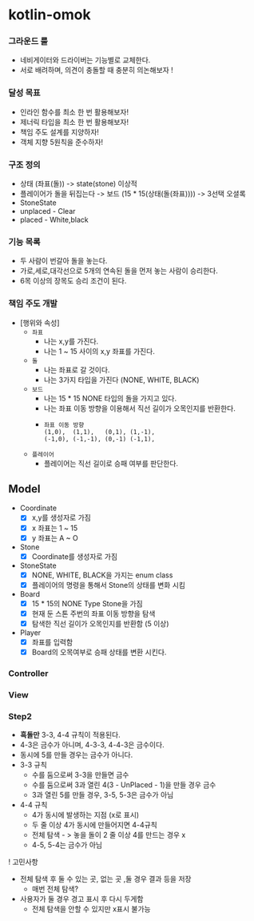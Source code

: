 # kotlin-omok


### 그라운드 룰
- 네비게이터와 드라이버는 기능별로 교체한다.
- 서로 배려하며, 의견이 충돌할 때 충분히 의논해보자 !

### 달성 목표
- 인라인 함수를 최소 한 번 활용해보자!
- 제너릭 타입을 최소 한 번 활용해보자!
- 책임 주도 설계를 지양하자!
- 객체 지향 5원칙을 준수하자!

### 구조 정의
- 상태 (좌표(돌)) -> state(stone) 이상적
- 플레이어가 돌을 뒤집는다  -> 보드 (15 * 15(상태(돌(좌표)))) -> 3선택 오셜록
- StoneState
- unplaced - Clear
- placed - White,black

### 기능 목록
-  두 사람이 번갈아 돌을 놓는다.
- 가로,세로,대각선으로 5개의 연속된 돌을 먼저 놓는 사람이 승리한다.
- 6목 이상의 장목도 승리 조건이 된다.

### 책임 주도 개발
- [행위와 속성]
  - `좌표`
    - 나는 x,y를 가진다.
    - 나는 1 ~ 15 사이의 x,y 좌표를 가진다.
  - `돌`
    - 나는 좌표로 갈 것이다.
    - 나는 3가지 타입을 가진다 (NONE, WHITE, BLACK)
  - `보드`
    - 나는 15 * 15 NONE 타입의 돌을 가지고 있다.
    - 나는 좌표 이동 방향을 이용해서 직선 길이가 오목인지를 반환한다.
    - ```
      좌표 이동 방향 
      (1,0),  (1,1),   (0,1), (1,-1),
      (-1,0), (-1,-1), (0,-1) (-1,1),
      ```
  - `플레이어`
    - 플레이어는 직선 길이로 승패 여부를 판단한다.

## Model

- Coordinate
  - [x] x,y를 생성자로 가짐
  - [x] x 좌표는 1 ~ 15
  - [x] y 좌표는 A ~ O
- Stone
  - [x] Coordinate를 생성자로 가짐
- StoneState
  - [x] NONE, WHITE, BLACK을 가지는 enum class 
  - [x] 플레이어의 명령을 통해서 Stone의 상태를 변화 시킴 
- Board
  - [x] 15 * 15의 NONE Type Stone을 가짐
  - [x] 현재 둔 스톤 주번의 좌표 이동 방향을 탐색
  - [x] 탐색한 직선 길이가 오목인지를 반환함 (5 이상)
- Player
  - [x] 좌표를 입력함
  - [x] Board의 오목여부로 승패 상태를 변환 시킨다.

### Controller

### View



### Step2 
- **흑돌만** 3-3, 4-4 규칙이 적용된다.
- 4-3은 금수가 아니며, 4-3-3, 4-4-3은 금수이다.
- 동시에 5를 만들 경우는 금수가 아니다.
- 3-3 규칙
  - 수를 둠으로써 3-3을 만들면 금수
  - 수를 둠으로써 3과 열린 4(3 - UnPlaced - 1)을 만들 경우 금수
  - 3과 열린 5를 만들 경우, 3-5, 5-3은 금수가 아님 
- 4-4 규칙
  - 4가 동시에 발생하는 지점 (x로 표시)
  - 두 줄 이상 4가 동시에 만들어지면 4-4규칙 
  - 전체 탐색 - > 놓을 돌이 2 줄 이상 4를 만드는 경우 x
  - 4-5, 5-4는 금수가 아님 

! 고민사항
- 전체 탐색 후 둘 수 있는 곳, 없는 곳 ,둘 경우 결과 등을 저장
  - 매번 전체 탐색? 
- 사용자가 둘 경우 경고 표시 후 다시 두게함 
  - 전체 탐색을 안할 수 있지만 x표시 불가능 
